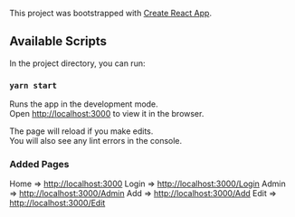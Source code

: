 This project was bootstrapped with [Create React App](https://github.com/facebook/create-react-app).

## Available Scripts

In the project directory, you can run:

### `yarn start`

Runs the app in the development mode.<br />
Open [http://localhost:3000](http://localhost:3000) to view it in the browser.

The page will reload if you make edits.<br />
You will also see any lint errors in the console.

### Added Pages

Home => [http://localhost:3000](http://localhost:3000/)
Login => [http://localhost:3000/Login](http://localhost:3000/Login)
Admin => [http://localhost:3000/Admin](http://localhost:3000/Admin)
Add => [http://localhost:3000/Add](http://localhost:3000/Add)
Edit => [http://localhost:3000/Edit](http://localhost:3000/Edit)